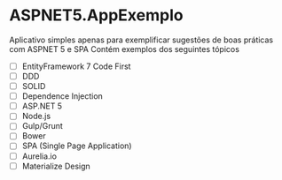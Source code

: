 # ASPNET5.AppExemplo
Aplicativo simples apenas para exemplificar sugestões de boas práticas com ASPNET 5 e SPA
Contém exemplos dos seguintes tópicos

- [ ] EntityFramework 7 Code First
- [ ] DDD
- [ ] SOLID
- [ ] Dependence Injection
- [ ] ASP.NET 5
- [ ] Node.js
- [ ] Gulp/Grunt
- [ ] Bower
- [ ] SPA (Single Page Application)
- [ ] Aurelia.io
- [ ] Materialize Design
